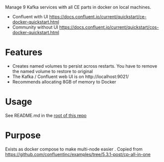 Manage 9 Kafka services with all CE parts in docker on local machines. 
* Confluent with UI https://docs.confluent.io/current/quickstart/ce-docker-quickstart.html
* Community without UI https://docs.confluent.io/current/quickstart/cos-docker-quickstart.html

# Features
* Creates named volumes to persist across restarts.  You have to remove the named volume to restore to original
* The Kafka / Confluent web UI is on http://localhost:9021/
* Recommends allocating 8GB of memory to Docker

# Usage
See README.md in the [root of this repo](../README.md)


# Purpose
Exists as docker compose to make multi-node easier .
Copied from https://github.com/confluentinc/examples/tree/5.3.1-post/cp-all-in-one